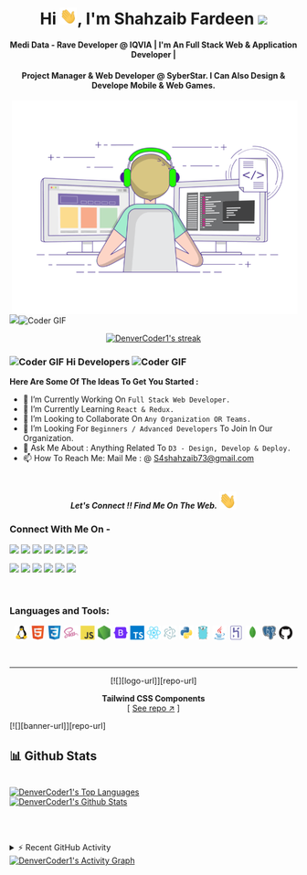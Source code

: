 <!-- First Main Heading -->
<h1 align="center"> Hi <img src="https://raw.githubusercontent.com/ABSphreak/ABSphreak/master/gifs/Hi.gif" width="30px">, I'm Shahzaib Fardeen <img src="https://emojis.slackmojis.com/emojis/images/1531849430/4246/blob-sunglasses.gif?1531849430" width="28"/> </h1>

<h4 align="center"> Medi Data - Rave Developer @ IQVIA | I'm An Full Stack Web & Application Developer | </h4>
<h4 align="center"> Project Manager & Web Developer @ SyberStar. I Can Also Design & Develope Mobile & Web Games. </h4>

<!-- Typing Master Picture --> 
<img align="right" alt="GIF" src="https://raw.githubusercontent.com/devSouvik/devSouvik/master/gif3.gif" width="500"/>

<!-- Jus Simple Basic Coding Standard Image 
<a href="#"><img width="100%" height="auto" src="https://i.imgur.com/iXuL1HG.png" height="175px"/></a> -->

<!-- Coder Image & Profile Visit Tags 
<img src="https://media.giphy.com/media/p4NLw3I4U0idi/giphy.gif" alt="Coder GIF" width="300" height="250"> -->

<br />
<br />

<!-- My Portfolio Bars -->
[<img src="https://img.shields.io/badge/-My_Website-000000?style=social&logo=google" />]()<img src="https://github.com/Yaseen549/Yaseen549/blob/main/live.gif" alt="Coder GIF" width="23" height="23">

<!-- Profile Views
<p align="left"> <img src="https://komarev.com/ghpvc/?username=Shahzaibfardeen" alt="Shahzaib Fardeen" /> </p> -->


<!-- Logo Of Microsoft Azure
<p align="left"> <a href="https://azure.microsoft.com/en-in/" target="_blank"> <img src="https://www.vectorlogo.zone/logos/microsoft_azure/microsoft_azure-icon.svg" alt="azure" width="40" height="40"/> </a> -->


<!-- Center Social Icons Follow Tabs 
<p align="center">
  <a href="https://www.youtube.com/c/DevProTips?sub_confirmation=1"><img alt="youtube subscribers" title="Subscribe to my YouTube channel" src="https://freshidea.com/jonah/youtube-api/subscribers-badge.php?color=red&label=Subscribe&style=for-the-badge"/></a> 
  <a href="https://www.youtube.com/c/DevProTips"><img alt="youtube views" title="YouTube views" src="https://freshidea.com/jonah/youtube-api/view-count-badge-temp.php?label=Views&color=e1ad0e&style=for-the-badge#2"/></a> 
  <a href="https://twitter.com/DenverCoder1"><img alt="followers" title="Follow me on Twitter" src="https://img.shields.io/twitter/follow/DenverCoder1?color=55960c&label=Follow&logo=twitter&logoColor=white&style=for-the-badge"/></a>
  <a href="https://github.com/DenverCoder1"><img alt="followers" title="Follow me on Github" src="https://img.shields.io/github/followers/DenverCoder1?color=236ad3&style=for-the-badge&logo=github&label=Follow"/></a>
  <a href="https://github.com/DenverCoder1/Simple-View-Counter"><img alt="views" title="Github views" src="https://freshidea.com/jonah/app/ghpvc/"/></a>
</p> -->


<!-- Github Streaks Stats -->
<p align="center">
  <a href="https://github.com/DenverCoder1/github-readme-streak-stats">
    <img title="🔥 Get streak stats for your profile at git.io/streak-stats" alt="DenverCoder1's streak" src="https://github-readme-streak-stats.herokuapp.com/?user=shahzaibfardeen&theme=black-ice&hide_border=true&stroke=0000&background=060A0CD0"/>
  </a>
</p>

<!-- Skyline
<div align="center"><table>
  <tr><th><a href="https://skyline.github.com/arshdeepsahni/2020"><img width="1000px" src="https://user-images.githubusercontent.com/56549294/109688463-4b205900-7baa-11eb-9a16-e8df056b2e14.gif"></a></th></tr>
</table></div> -->

<!-- Github Streaks Stats - Black & Orange Combo 
[![GitHub Streak](https://github-readme-streak-stats.herokuapp.com/?user=shahzaibfardeen&theme=highcontrast)](https://github.com/DenverCoder1/github-readme-streak-stats)
<br> -->

<!-- Main Content Of The Page -->
### <img src="https://media.giphy.com/media/Veq8KumKpSCcfZ71P1/giphy.gif" alt="Coder GIF" width="23" height="23"> Hi Developers <img src="https://media.giphy.com/media/Veq8KumKpSCcfZ71P1/giphy.gif" alt="Coder GIF" width="23" height="23">

**Here Are Some Of The Ideas To Get You Started :** 
- 🔭 I’m Currently Working On `Full Stack Web Developer.` <br>
- 🌱 I’m Currently Learning `React & Redux.` <br>
- 👯 I’m Looking to Collaborate On `Any Organization OR Teams.` <br>
- 🤔 I’m Looking For `Beginners / Advanced Developers` To Join In Our Organization. <br>
- 💬 Ask Me About : Anything Related To `D3 - Design, Develop & Deploy.` <br>
- 📫 How To Reach Me: Mail Me : @ S4shahzaib73@gmail.com <br>
<br>

<!-- ## 📘 My top open source projects For Later Purpose
<table>
  <thead align="center">
    <tr border: none;>
      <td><b>📘 Project</b></td>
      <td><b>⭐ Stars</b></td>
      <td><b>🤝 Forks</b></td>
    </tr>
  </thead>
  <tbody>
    <tr>
      <td><a href="https://github.com/DenverCoder1/github-readme-streak-stats"><b>GitHub Readme Streak Stats</b></a></td>
      <td><img alt="Stars" src="https://img.shields.io/github/stars/DenverCoder1/github-readme-streak-stats?style=flat-square&labelColor=343b41"/></td>
      <td><img alt="Forks" src="https://img.shields.io/github/forks/DenverCoder1/github-readme-streak-stats?style=flat-square&labelColor=343b41"/></td>
    </tr>
    <tr>
      <td><a href="https://github.com/DenverCoder1/LaTeX-Gboard-Dictionary"><b>LaTeX-Gboard-Dictionary</b></a></td>
      <td><img alt="Stars" src="https://img.shields.io/github/stars/DenverCoder1/LaTeX-Gboard-Dictionary?style=flat-square&labelColor=343b41"/></td>
      <td><img alt="Forks" src="https://img.shields.io/github/forks/DenverCoder1/LaTeX-Gboard-Dictionary?style=flat-square&labelColor=343b41"/></td>
    </tr>
    <tr>
      <td><a href="https://github.com/DenverCoder1/github-readme-youtube-stats"><b>GitHub Readme YouTube Stats</b></a></td>
      <td><img alt="Stars" src="https://img.shields.io/github/stars/DenverCoder1/github-readme-youtube-stats?style=flat-square&labelColor=343b41"/></td>
      <td><img alt="Forks" src="https://img.shields.io/github/forks/DenverCoder1/github-readme-youtube-stats?style=flat-square&labelColor=343b41"/></td>
    </tr>
    <tr>
      <td><a href="https://github.com/DenverCoder1/unicode-formatter"><b>Unicode Formatter</b></a></td>
      <td><img alt="Stars" src="https://img.shields.io/github/stars/DenverCoder1/unicode-formatter?style=flat-square&labelColor=343b41"/></td>
      <td><img alt="Forks" src="https://img.shields.io/github/forks/DenverCoder1/unicode-formatter?style=flat-square&labelColor=343b41"/></td>
    </tr>
    <tr>
      <td><a href="https://github.com/DenverCoder1/Unedit-for-Reddit"><b>Unedit for Reddit</b></a></td>
      <td><img alt="Stars" src="https://img.shields.io/github/stars/DenverCoder1/Unedit-for-Reddit?style=flat-square&labelColor=343b41"/></td>
      <td><img alt="Forks" src="https://img.shields.io/github/forks/DenverCoder1/Unedit-for-Reddit?style=flat-square&labelColor=343b41"/></td>
    </tr>
  </tbody>
</table> -->


<!-- Find Me On The Web -->
<p align="center">
  <b><i>Let's Connect !! Find Me On The Web.</i></b>
	<img src="https://raw.githubusercontent.com/ABSphreak/ABSphreak/master/gifs/Hi.gif" width="30px">
</p>

<!-- Web Sites Icons 
### Connect With Me On :
<img align="left" alt="shahzaibfardeen.com" width="22px" src="https://raw.githubusercontent.com/iconic/open-iconic/master/svg/globe.svg" />
<img align="left" alt="codersgyan | YouTube" width="22px" src="https://cdn.jsdelivr.net/npm/simple-icons@v3/icons/youtube.svg" />
<img align="left" alt="codersgyan | Twitter" width="22px" src="https://cdn.jsdelivr.net/npm/simple-icons@v3/icons/twitter.svg" />
<img align="left" alt="codersgyan | Twitter" width="22px" src="https://cdn.jsdelivr.net/npm/simple-icons@v3/icons/facebook.svg" />
<img align="left" alt="shahzaibfardeen | Instagram" width="22px" src="https://cdn.jsdelivr.net/npm/simple-icons@v3/icons/instagram.svg" /> -->

<!-- Social Sites & Connecting -->
### Connect With Me On - 

[<img src="https://img.shields.io/badge/-Gmail-000000?style=social&logo=gmail" />](mailto:s4shahzaib73@gmail.com) 
[<img src="https://img.shields.io/badge/-LinkedIn-000000?style=social&logo=linkedin" />](https://www.linkedin.com/in/shahzaib-fardeen/) 
[<img src="https://img.shields.io/badge/-YouTube-000000?style=social&logo=youtube" />]() 
[<img src="https://img.shields.io/badge/-Pinterest-000000?style=social&logo=pinterest" />]() 
[<img src="https://img.shields.io/badge/-Repl.it-000000?style=social&logo=repl.it" />]()
[<img src="https://img.shields.io/badge/-Reddit-000000?style=social&logo=reddit" />]()
[<img src="https://img.shields.io/badge/-Medium-000000?style=social&logo=medium" />]()

[<img src="https://img.shields.io/badge/-Instagram-000000?style=social&logo=instagram" />](https://www.instagram.com/shahzaib_fardeen/)
[<img src="https://img.shields.io/badge/-Twitter-000000?style=social&logo=twitter" />](https://twitter.com/ShahzaibFardeen) 
[<img src="https://img.shields.io/badge/-Discord-000000?style=social&logo=discord" />]()
[<img src="https://img.shields.io/badge/-StackOverflow-000000?style=social&logo=stackoverflow" />]()
[<img src="https://img.shields.io/badge/-Dribbble-000000?style=social&logo=dribbble" />]() 
[<img src="https://img.shields.io/badge/-Behance-000000?style=social&logo=behance" />]()

<!-- Ur Own Discord Channel -->
<!-- [![Discord](https://img.shields.io/discord/591914197219016707.svg?label=&logo=discord&logoColor=ffffff&color=7389D8&labelColor=6A7EC2)](https://discord.gg/pkKsNfJT) -->

<br />


<!-- Old Languages Tools Bar
### Languages And Tools :
<img align="left" alt="Visual Studio Code" width="26px" src="https://raw.githubusercontent.com/github/explore/80688e429a7d4ef2fca1e82350fe8e3517d3494d/topics/visual-studio-code/visual-studio-code.png" />
<img align="left" alt="HTML5" width="26px" src="https://raw.githubusercontent.com/github/explore/80688e429a7d4ef2fca1e82350fe8e3517d3494d/topics/html/html.png" />
<img align="left" alt="CSS3" width="26px" src="https://raw.githubusercontent.com/github/explore/80688e429a7d4ef2fca1e82350fe8e3517d3494d/topics/css/css.png" />
<img align="left" alt="Sass" width="26px" src="https://raw.githubusercontent.com/github/explore/80688e429a7d4ef2fca1e82350fe8e3517d3494d/topics/sass/sass.png" />
<img align="left" alt="JS" width="26px" src="https://raw.githubusercontent.com/github/explore/80688e429a7d4ef2fca1e82350fe8e3517d3494d/topics/javascript/javascript.png" />
<img align="left" alt="React" width="26px" src="https://raw.githubusercontent.com/github/explore/80688e429a7d4ef2fca1e82350fe8e3517d3494d/topics/react/react.png" />
<img align="left" alt="Gatsby" width="26px" src="https://raw.githubusercontent.com/github/explore/e94815998e4e0713912fed477a1f346ec04c3da2/topics/gatsby/gatsby.png" />
<img align="left" alt="GraphQL" width="26px" src="https://raw.githubusercontent.com/github/explore/80688e429a7d4ef2fca1e82350fe8e3517d3494d/topics/graphql/graphql.png" />
<img align="left" alt="Node.js" width="26px" src="https://raw.githubusercontent.com/github/explore/80688e429a7d4ef2fca1e82350fe8e3517d3494d/topics/nodejs/nodejs.png" />
<img align="left" alt="Deno" width="26px" src="https://raw.githubusercontent.com/github/explore/361e2821e2dea67711cde99c9c40ed357061cf27/topics/deno/deno.png" />
<img align="left" alt="SQL" width="26px" src="https://raw.githubusercontent.com/github/explore/80688e429a7d4ef2fca1e82350fe8e3517d3494d/topics/sql/sql.png" />
<img align="left" alt="MySQL" width="26px" src="https://raw.githubusercontent.com/github/explore/80688e429a7d4ef2fca1e82350fe8e3517d3494d/topics/mysql/mysql.png" />
<img align="left" alt="MongoDB" width="26px" src="https://raw.githubusercontent.com/github/explore/80688e429a7d4ef2fca1e82350fe8e3517d3494d/topics/mongodb/mongodb.png" />
<img align="left" alt="Git" width="26px" src="https://raw.githubusercontent.com/github/explore/80688e429a7d4ef2fca1e82350fe8e3517d3494d/topics/git/git.png" />
<img align="left" alt="GitHub" width="26px" src="https://raw.githubusercontent.com/github/explore/78df643247d429f6cc873026c0622819ad797942/topics/github/github.png" />
<img align="left" alt="HTML5" width="26px" src="https://raw.githubusercontent.com/github/explore/80688e429a7d4ef2fca1e82350fe8e3517d3494d/topics/terminal/terminal.png" />
-->


<!-- New Languages & Tools Bar -->
### Languages and Tools: 

<p align="center">
    <img src="https://raw.githubusercontent.com/devicons/devicon/master/icons/linux/linux-original.svg" width="25px" height="25px"/>
    <img src="https://raw.githubusercontent.com/devicons/devicon/master/icons/html5/html5-original.svg" width="25px" height="25px"/>
    <img src="https://raw.githubusercontent.com/devicons/devicon/master/icons/css3/css3-original.svg" width="25px" height="25px"/>
    <img src="https://raw.githubusercontent.com/devicons/devicon/master/icons/sass/sass-original.svg" width="25px" height="25px"/>
    <img src="https://raw.githubusercontent.com/devicons/devicon/master/icons/javascript/javascript-original.svg" width="25px" height="25px"/>
    <img src="https://raw.githubusercontent.com/devicons/devicon/master/icons/nodejs/nodejs-original.svg" width="25px" height="25px"/>
    <img src="https://raw.githubusercontent.com/devicons/devicon/master/icons/bootstrap/bootstrap-plain.svg" width="25px" height="25px"/>
    <img src="https://raw.githubusercontent.com/devicons/devicon/master/icons/typescript/typescript-original.svg" width="25px" height="25px"/>
    <img src="https://raw.githubusercontent.com/devicons/devicon/master/icons/react/react-original.svg" width="25px" height="25px"/>
    <img src="https://raw.githubusercontent.com/devicons/devicon/master/icons/electron/electron-original.svg" width="25px" height="25px"/>
    <img src="https://raw.githubusercontent.com/devicons/devicon/master/icons/python/python-original.svg" width="25px" height="25px"/>
    <img src="https://raw.githubusercontent.com/devicons/devicon/master/icons/go/go-original.svg" width="25px" height="25px"/>
    <img src="https://raw.githubusercontent.com/devicons/devicon/master/icons/java/java-original.svg" width="25px" height="25px"/>
    <img src="https://raw.githubusercontent.com/devicons/devicon/master/icons/heroku/heroku-original.svg" width="25px" height="25px"/>
    <img src="https://raw.githubusercontent.com/devicons/devicon/master/icons/mongodb/mongodb-original.svg" width="25px" height="25px"/>
    <img src="https://raw.githubusercontent.com/devicons/devicon/master/icons/postgresql/postgresql-original.svg" width="25px" height="25px"/>
    <img src="https://raw.githubusercontent.com/devicons/devicon/master/icons/github/github-original.svg" width="25px" height="25px"/>
  </p>
<br />

---

<!-- New Updated Languages & Tools Bar
## 👨‍💻 Languages and Tools:
<p align="center">
  <a href="#"><img alt="JavaScript" title="JavaScript" height="36px"
      src="https://raw.githubusercontent.com/github/explore/80688e429a7d4ef2fca1e82350fe8e3517d3494d/topics/javascript/javascript.png" /></a>
  <a href="#"><img alt="HTML5" title="HTML5" height="36px"
      src="https://raw.githubusercontent.com/github/explore/80688e429a7d4ef2fca1e82350fe8e3517d3494d/topics/html/html.png" /></a>
  <a href="#"><img alt="CSS3" title="CSS3" height="36px"
      src="https://raw.githubusercontent.com/github/explore/80688e429a7d4ef2fca1e82350fe8e3517d3494d/topics/css/css.png" /></a>
  <a href="#"><img alt="PHP" title="PHP" height="36px"
      src="https://raw.githubusercontent.com/github/explore/80688e429a7d4ef2fca1e82350fe8e3517d3494d/topics/php/php.png" /></a>
  <a href="#"><img alt="Python" title="Python" height="36px"
      src="https://raw.githubusercontent.com/github/explore/80688e429a7d4ef2fca1e82350fe8e3517d3494d/topics/python/python.png" /></a>
  <a href="#"><img alt="C++" title="C++" height="36px"
      src="https://img.icons8.com/color/48/000000/c-plus-plus-logo.png" /></a>
  <a href="#"><img alt="C#" title="C#" height="36px"
      src="https://img.icons8.com/color/48/000000/c-sharp-logo.png" /></a>
  <a href="#"><img alt="Java" title="Java" height="36px"
      src="https://img.icons8.com/color/48/000000/java-coffee-cup-logo.png" /></a>
  <a href="#"><img alt="Kotlin" title="Kotlin" height="36px"
      src="https://raw.githubusercontent.com/github/explore/80688e429a7d4ef2fca1e82350fe8e3517d3494d/topics/kotlin/kotlin.png" /></a>
  <a href="#"><img alt="Flutter" title="Flutter" height="36px"
      src="https://img.icons8.com/color/48/000000/flutter.png" /></a>
  <a href="#"><img alt="NodeJS" title="NodeJS" height="36px"
      src="https://raw.githubusercontent.com/github/explore/80688e429a7d4ef2fca1e82350fe8e3517d3494d/topics/nodejs/nodejs.png" /></a>
  <a href="#"><img alt="SQL" title="SQL" height="36px"
      src="https://raw.githubusercontent.com/github/explore/80688e429a7d4ef2fca1e82350fe8e3517d3494d/topics/sql/sql.png" /></a>
  <a href="#"><img alt="Sheets" title="Sheets" height="36px"
      src="https://img.icons8.com/color/48/000000/google-sheets.png" /></a>
  <a href="#"><img alt="Markdown" title="Markdown" height="36px" src="https://i.imgur.com/eO5z1xV.png" /></a>
  <a href="#"><img alt="GitHub" title="GitHub" height="36px" src="https://i.imgur.com/DZgetVv.png" /></a>
  <a href="#"><img alt="Terminal" title="Terminal" height="36px"
      src="https://raw.githubusercontent.com/github/explore/80688e429a7d4ef2fca1e82350fe8e3517d3494d/topics/terminal/terminal.png" /></a>
  <a href="#"><img alt="Visual Studio" title="Visual Studio Code" height="36px"
      src="https://img.icons8.com/fluent/48/000000/visual-studio-code-2019.png" /></a>
  <a href="#"><img alt="Android Studio" title="Android Studio" height="36px"
      src="https://i.imgur.com/6nJGNMN.png" /></a>
  <a href="#"><img alt="Heroku" title="Heroku" height="36px"
      src="https://img.icons8.com/color/48/000000/heroku.png" /></a>
  <a href="https://brave.com/eyl243"><img alt="Brave" title="Brave" height="36px"
      src="https://i.imgur.com/UfBWFbP.png" /></a>
</p> -->

<!-- New App / Web Site Release Site -->

<div align="center">
[![][logo-url]][repo-url]  

**Tailwind CSS Components**  
[ [See repo ↗︎][repo-url] ]
  

</div>
[![][banner-url]][repo-url]  


[logo-url]: https://raw.githubusercontent.com/saadeghi/files/main/daisyui/logo.svg
[repo-url]: https://github.com/saadeghi/daisyui
[banner-url]: https://raw.githubusercontent.com/saadeghi/files/main/daisyui/presentation/dark-theme-wide.png

<!-- End Of The Marketing Site -->


<!-- Updated Github Stats -->
## 📊 Github Stats

<!-- <details> 
  <summary>💻 GitHub Profile Stats</summary>
</details> -->

<br/>	
	<a href="https://github.com/anuraghazra/github-readme-stats"><img alt="DenverCoder1's Top Languages" src="https://github-readme-stats.vercel.app/api/top-langs/?username=shahzaibfardeen&langs_count=8&layout=compact&theme=react&hide_border=true&bg_color=0D1117" /></a>
	<br />
	<a href="https://github.com/anuraghazra/github-readme-stats"><img alt="DenverCoder1's Github Stats" src="https://github-readme-stats.vercel.app/api?username=shahzaibfardeen&show_icons=true&count_private=true&theme=react&hide_border=true&bg_color=0D1117" /> </a>

<!-- White Color Github Stats 	
[![Anurag's GitHub stats](https://github-readme-stats.vercel.app/api?username=shahzaibfardeen&show_icons=true)](https://github.com/anuraghazra/github-readme-stats) -->

<!-- Black Color Github Stats 	-->
  <br/> <br />

<!-- Top Languages White Color 
[![Top Langs](https://github-readme-stats.vercel.app/api/top-langs/?username=shahzaibfardeen&layout=compact)](https://github.com/anuraghazra/github-readme-stats) -->

<!-- Github Stats White Color
[![Anurag's GitHub stats](https://github-readme-stats.vercel.app/api?username=shahzaibfardeen&show_icons=true)](https://github.com/anuraghazra/github-readme-stats) -->



<!-- https://github.com/jamesgeorge007/github-activity-readme -->
<details>
  <summary>⚡ Recent GitHub Activity</summary>
  <br/>

<!--START_SECTION:activity-->
<!--
1. ❗️ Opened issue [#1003](https://github.com/albertlauncher/albert/issues/1003) in [albertlauncher/albert](https://github.com/albertlauncher/albert)
2. 🎉 Merged PR [#97](https://github.com/DenverCoder1/jct-discord-bot/pull/97) in [DenverCoder1/jct-discord-bot](https://github.com/DenverCoder1/jct-discord-bot)
3. ❗️ Closed issue [#96](https://github.com/DenverCoder1/jct-discord-bot/issues/96) in [DenverCoder1/jct-discord-bot](https://github.com/DenverCoder1/jct-discord-bot)
4. 💪 Opened PR [#97](https://github.com/DenverCoder1/jct-discord-bot/pull/97) in [DenverCoder1/jct-discord-bot](https://github.com/DenverCoder1/jct-discord-bot)
5. 🗣 Commented on [#96](https://github.com/DenverCoder1/jct-discord-bot/issues/96) in [DenverCoder1/jct-discord-bot](https://github.com/DenverCoder1/jct-discord-bot)
END_SECTION:activity-->

</details>
<!-- https://github.com/ashutosh00710/github-readme-activity-graph -->
<!-- Activity Graph -->
<a href="https://github.com/ashutosh00710/github-readme-activity-graph"><img alt="DenverCoder1's Activity Graph" src="https://activity-graph.herokuapp.com/graph?username=shahzaibfardeen&bg_color=0D1117&color=5BCDEC&line=5BCDEC&point=FFFFFF&hide_border=true" /></a>

<!-- Additionals Techs
### Flexible With -
[<img src="https://img.shields.io/badge/-Linux-000000?style=social&logo=linux" />](#)
[<img src="https://img.shields.io/badge/-Windows-000000?style=social&logo=windows" />](#) 
[<img src="https://img.shields.io/badge/-Macintosh-000000?style=social&logo=apple" />](#)
[<img src="https://img.shields.io/badge/-Debian-000000?style=social&logo=debian" />](#) 
[<img src="https://img.shields.io/badge/-Ubuntu-000000?style=social&logo=ubuntu" />](#)
[<img src="https://img.shields.io/badge/-Fedora-000000?style=social&logo=fedora" />](#)
[<img src="https://img.shields.io/badge/-Cent_Os-000000?style=social&logo=centos" />](#)
[<img src="https://img.shields.io/badge/-Android-000000?style=social&logo=android" />](#)
[<img src="https://img.shields.io/badge/-Apple_iOS-000000?style=social&logo=iOS" />](#) -->


<!-- Framework & Stacks Bar
### Frameworks & Stack -
![Flutter](https://img.shields.io/badge/-Flutter-blue?style=for-the-badge&logo=flutter)
![Android](https://img.shields.io/badge/-Android-green?style=for-the-badge&logo=android)
![iOS](https://img.shields.io/badge/-iOS-C0C0C0?style=for-the-badge&logo=apple)
![Flask](https://img.shields.io/badge/-Flask-blue?style=for-the-badge&logo=Flask)
![BootStrap](https://img.shields.io/badge/-Bootstrap-563D7C?style=for-the-badge&logo=bootstrap)
![JavaScript](https://img.shields.io/badge/-Node.js-black?style=for-the-badge&logo=javascript)
![JavaScript](https://img.shields.io/badge/-Express.js-black?style=for-the-badge&logo=javascript)
![My SQL](https://img.shields.io/badge/-MySQL-pink?style=for-the-badge&logo=mysql) -->

<!-- Gaming Tabs
### Gaming Engines -
![Unity3D](https://img.shields.io/badge/-Unity3D-black?style=for-the-badge&logo=unity)
![Construct 2](https://img.shields.io/badge/-Construct_2-000000?style=for-the-badge&logo=construct)
![UnrealEngine](https://img.shields.io/badge/-UnrealEngine-orange?style=for-the-badge&logo=unrealengine)
![GodotEngine](https://img.shields.io/badge/-Godot_Engine-000000?style=for-the-badge&logo=godotengine) -->

<!-- All Programming Languages
### Languages -
![JavaScript](https://img.shields.io/badge/-JavaScript-yellow?style=for-the-badge&logo=JavaScript)
![PHP](https://img.shields.io/badge/-php-black?style=for-the-badge&logo=php)
![jQuery](https://img.shields.io/badge/-jQuery-blue?style=for-the-badge&logo=jQuery)
![MySql](https://img.shields.io/badge/-MySql-orange?style=for-the-badge&logo=MySql)
![MongoDB](https://img.shields.io/badge/-MongoDB-black?style=for-the-badge&logo=MongoDB)
![Python](https://img.shields.io/badge/-Python-F7F7F7?style=for-the-badge&logo=Python)
![Dart](https://img.shields.io/badge/-Dart-152030?style=for-the-badge&logo=Dart)
![Java](https://img.shields.io/badge/-java-F09522?style=for-the-badge&logo=java)
![HTML 5](https://img.shields.io/badge/-HTML5-E34F26?style=for-the-badge&logo=html5&logoColor=white)
![CSS 3](https://img.shields.io/badge/-CSS3-1572B6?style=for-the-badge&logo=css3)
![C](https://img.shields.io/badge/-C-3D46C6?style=for-the-badge&logo=c)
![C++](https://img.shields.io/badge/-C++-00427E?style=for-the-badge&logo=c)
![TypeScript](https://img.shields.io/badge/-TypeScript-blue?style=for-the-badge&logo=TypeScript) -->

<!-- Tools & Techs 
### Tools -
![Git](https://img.shields.io/badge/-Git-black?style=for-the-badge&logo=git)
![GitLab](https://img.shields.io/badge/-GitLab-FCA121?style=for-the-badge&logo=gitlab)
![GitHub](https://img.shields.io/badge/-GitHub-181717?style=for-the-badge&logo=github)
![BitBucket](https://img.shields.io/badge/-BitBucket-2684FF?style=for-the-badge&logo=bitbucket)
![Firebase](https://img.shields.io/badge/-Firebase-181717?style=for-the-badge&logo=firebase)
![Heroku](https://img.shields.io/badge/-Heroku-430098?style=for-the-badge&logo=heroku)
![Netlify](https://img.shields.io/badge/-Netlify-black?style=for-the-badge&logo=Netlify)
![Vercel](https://img.shields.io/badge/-Vercel-blue?style=for-the-badge&logo=Vercel)
![Eclipse](https://img.shields.io/badge/-Eclipse-430098?style=for-the-badge&logo=Eclipse)
![Android](https://img.shields.io/badge/-AndroidStudio-green?style=for-the-badge&logo=Android)
![Anaconda](https://img.shields.io/badge/-Anaconda-181717?style=for-the-badge&logo=anaconda)
![Google Cloud](https://img.shields.io/badge/Google%20Cloud-black?style=for-the-badge&logo=google-cloud) -->

<!-- Being Pro Table
<table>
	<tr>
		<td>
			<h2> Being </h2>
		</td>
	<td>
	      	<img src="https://media.giphy.com/media/i0EYHNbxPMeSWznjSH/giphy.gif" alt="Coder GIF" width="150" height="100"><img src="https://media.giphy.com/media/fkTFkvYVz5dmg/giphy.gif" alt="Coder GIF" width="100" height="100">
	</td>
	</tr>
</table> -->

<!-- Image Animation -->
 <!-- <img src="https://media.giphy.com/media/2WUkAVDzuQbUA/giphy.gif" alt="Coder GIF" width="150" height="100"> -->


<!-- Coding Going On Image File
   <img align="right" alt="GIF" height="300px" src="https://media.giphy.com/media/xT9IgzoKnwFNmISR8I/giphy.gif" /> -->
   
<!-- Github Profile Trophy
<p align="center">
[![trophy](https://github-profile-trophy.vercel.app/?username=shahzaibfardeen)](https://github.com/ryo-ma/github-profile-trophy)
 </p> -->
